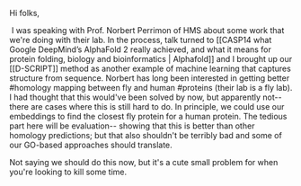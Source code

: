 Hi folks,

 I was speaking with Prof. Norbert Perrimon of HMS about some work that we're doing with their lab. In the process, talk turned to [[CASP14 what Google DeepMind’s AlphaFold 2 really achieved, and what it means for protein folding, biology and bioinformatics | Alphafold]] and I brought up our [[D-SCRIPT]] method as another example of machine learning that captures structure from sequence. Norbert has long been interested in getting better #homology mapping between fly and human #proteins (their lab is a fly lab). I had thought that this would've been solved by now, but apparently not-- there are cases where this is still hard to do. In principle, we could use our embeddings to find the closest fly protein for a human protein. The tedious part here will be evaluation-- showing that this is better than other homology predictions; but that also shouldn't be terribly bad and some of our GO-based approaches should translate. 

Not saying we should do this now, but it's a cute small problem for when you're looking to kill some time.